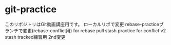 # git-practice
このリポジトリはGit動画講座用です。
ローカルリポで変更
rebase-practiceブランチで変更(rebase-conflict用)
for rebase pull
stash practice for conflict v2
stash tracked練習用
2nd変更